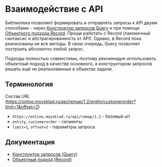 # Взаимодействие с API

Библиотека позволяет формировать и отправлять запросы к API двумя способами - через [Конструктор запросов Query](/docs/query_builder.md) и при помощи [Объектного подхода Record](/docs/active_record.md). Проще работать с Record (лаконичный синтаксис и абстрагированность от API). Однако, в Record пока реализованы не все методы. В свою очередь, Query позволяет построить абсолютно любой запрос. 

Подходы полностью совместимы, поэтому рекомендую использовать объектный подход в качестве основного, а конструктором запросов решать ещё не реализованные в объектах задачи.

## Терминология

Состав URL (https://online.moysklad.ru/api/remap/1.2/entity/customerorder?limit=1&offset=2)
* `https://online.moysklad.ru/api/remap/1.2` - базовый url
* `entity`, `customerorder` - сегменты
* `limit=1`, `offset=2` - параметры запроса

## Документация

* [Конструктор запросов (Query)](/docs/query_builder.md)
* [Объектный подход (Record)](/docs/active_record.md)